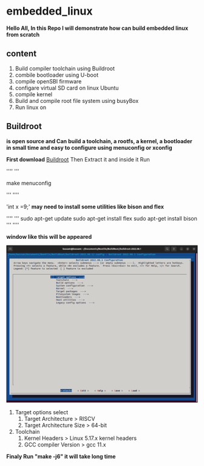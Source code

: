 # embedded_linux
**Hello All, In this Repo I will demonstrate how can build embedded linux from scratch**
## content 
1. Build compiler toolchain using Buildroot
2. combile bootloader using U-boot
3. compile openSBI firmware
4. configare virtual SD card on linux Ubuntu 
5. compile kernel 
6. Build and compile root file system using busyBox
7. Run linux on 

## Buildroot
**is open source and Can build a toolchain, a rootfs, a kernel, a bootloader in small time
and easy to configure using menuconfig or xconfig**

**First download** [Buildroot](https://buildroot.org/)
Then Extract it and inside it Run 

''''
'''

make menuconfig

'''
 ''''
 
 'int x =9;'
**may need to install some utilities like bison and flex**

''''
'''
sudo apt-get update
sudo apt-get install flex
sudo apt-get install bison
'''
''''

**window like this will be appeared** 

![](https://github.com/bassamkhamis/embedded_linux/blob/main/Buildroot.png)

1. Target options select
   1. Target Architecture > RISCV
   2. Target Architecture Size > 64-bit
2. Toolchain
   1. Kernel Headers > Linux 5.17.x kernel headers
   2. GCC compiler Version > gcc 11.x

**Finaly Run "make -j6" it will take long time**


